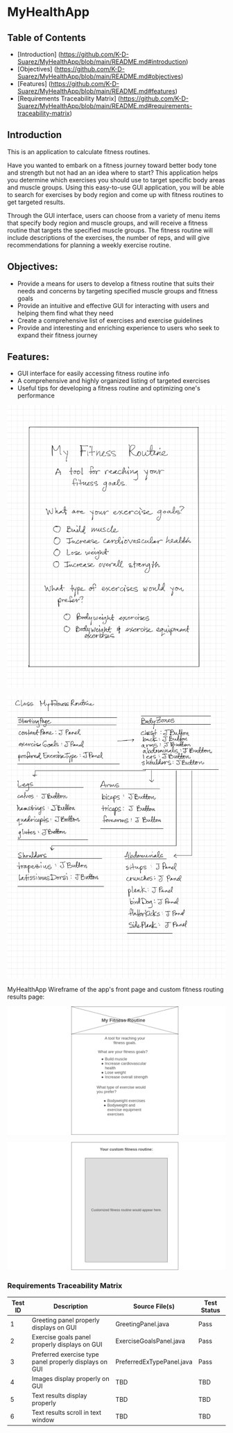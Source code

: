 # MyHealthApp

## Table of Contents ##
* [Introduction] (https://github.com/K-D-Suarez/MyHealthApp/blob/main/README.md#introduction)
* [Objectives] (https://github.com/K-D-Suarez/MyHealthApp/blob/main/README.md#objectives)
* [Features] (https://github.com/K-D-Suarez/MyHealthApp/blob/main/README.md#features)
* [Requirements Traceability Matrix] (https://github.com/K-D-Suarez/MyHealthApp/blob/main/README.md#requirements-traceability-matrix)

## Introduction
This is an application to calculate fitness routines.

Have you wanted to embark on a fitness journey toward better body tone and strength but not had an an idea where to start? This application helps you determine which exercises you should use to target specific body areas and muscle groups. Using this easy-to-use GUI application, you will be able to search for exercises by body region and come up with fitness routines to get targeted results.

Through the GUI interface, users can choose from a variety of menu items that specify body region and muscle groups, and will receive a fitness routine that targets the specified muscle groups. The fitness routine will include descriptions of the exercises, the number of reps, and will give recommendations for planning a weekly exercise routine. 

## Objectives:
* Provide a means for users to develop a fitness routine that suits their needs and concerns by targeting specified muscle groups and fitness goals
* Provide an intuitive and effective GUI for interacting with users and helping them find what they need
* Create a comprehensive list of exercises and exercise guidelines
* Provide and interesting and enriching experience to users who seek to expand their fitness journey

## Features:
* GUI interface for easily accessing fitness routine info
* A comprehensive and highly organized listing of targeted exercises
* Useful tips for developing a fitness routine and optimizing one's performance

![alt text][mockup]

[mockup]: https://github.com/K-D-Suarez/MyHealthApp/blob/main/Images/IMG_1884.jpeg

![alt text][classdiagram]

[classdiagram]: https://github.com/K-D-Suarez/MyHealthApp/blob/main/Images/IMG_1883.jpeg

MyHealthApp Wireframe of the app's front page and custom fitness routing results page:

![alt text][FrontPageWireframe]

[FrontPageWireframe]: https://github.com/K-D-Suarez/MyHealthApp/blob/main/Images/Homepage.png

![alt text][ResultsPageWireframe]

[ResultsPageWireFrame]:  https://github.com/K-D-Suarez/MyHealthApp/blob/main/Images/Homepage-2.png

### Requirements Traceability Matrix

| Test ID | Description | Source File(s) | Test Status |
| --- | --- | --- | --- |
| 1 | Greeting panel properly displays on GUI | GreetingPanel.java | Pass |
| 2 | Exercise goals panel properly displays on GUI | ExerciseGoalsPanel.java | Pass |
| 3 | Preferred exercise type panel properly displays on GUI | PreferredExTypePanel.java | Pass |
| 4 | Images display properly on GUI | TBD | TBD |
| 5 | Text results display properly | TBD | TBD |
| 6 | Text results scroll in text window | TBD | TBD |



